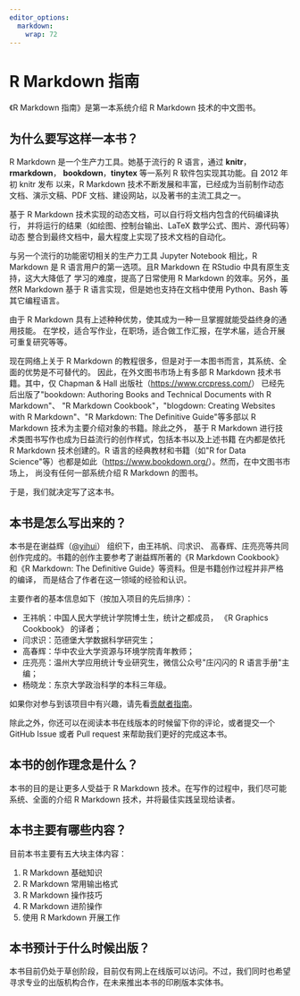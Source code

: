 ```yaml
---
editor_options: 
  markdown: 
    wrap: 72
---
```


# R Markdown 指南

《R Markdown 指南》是第一本系统介绍 R Markdown 技术的中文图书。

## 为什么要写这样一本书？

R Markdown 是一个生产力工具。她基于流行的 R 语言，通过
**knitr**，**rmarkdown**， **bookdown**，**tinytex** 等一系列 R
软件包实现其功能。自 2012 年初 knitr 发布 以来，R Markdown
技术不断发展和丰富，已经成为当前制作动态文档、演示文稿、PDF
文档、建设网站，以及著书的主流工具之一。

基于 R Markdown 技术实现的动态文档，可以自行将文档内包含的代码编译执行，
并将运行的结果（如绘图、控制台输出、LaTeX 数学公式、图片、源代码等）动态
整合到最终文档中，最大程度上实现了技术文档的自动化。

与另一个流行的功能密切相关的生产力工具 Jupyter Notebook 相比，R Markdown
是 R 语言用户的第一选项。且R Markdown 在 RStudio
中具有原生支持，这大大降低了 学习的难度，提高了日常使用 R Markdown
的效率。另外，虽然R Markdown 基于 R 语言实现，但是她也支持在文档中使用
Python、Bash 等其它编程语言。

由于 R Markdown
具有上述种种优势，使其成为一种一旦掌握就能受益终身的通用技能。
在学校，适合写作业，在职场，适合做工作汇报，在学术届，适合开展可重复研究等等。

现在网络上关于 R Markdown
的教程很多，但是对于一本图书而言，其系统、全面的优势是不可替代的。
因此，在外文图书市场上有多部 R Markdown 技术书籍。其中，仅 Chapman &
Hall 出版社（<https://www.crcpress.com/>） 已经先后出版了"bookdown:
Authoring Books and Technical Documents with R Markdown"、 "R Markdown
Cookbook"，"blogdown: Creating Websites with R Markdown"、"R Markdown:
The Definitive Guide"等多部以 R Markdown
技术为主要介绍对象的书籍。除此之外， 基于 R Markdown
进行技术类图书写作也成为日益流行的创作样式，包括本书以及上述书籍
在内都是依托 R Markdown 技术创建的。R 语言的经典教材和书籍（如"R for
Data
Science"等）也都是如此（<https://www.bookdown.org/>）。然而，在中文图书市场上，
尚没有任何一部系统介绍 R Markdown 的图书。

于是，我们就决定写了这本书。

## 本书是怎么写出来的？

本书是在谢益辉（[\@yihui](https://github.com/yihui)）
组织下，由王祎帆、闫求识、
高春辉、庄亮亮等共同创作完成的。书籍的创作主要参考了谢益辉所著的《R
Markdown Cookbook》 和《R Markdown: The Definitive
Guide》等资料。但是书籍创作过程并非严格的编译，
而是结合了作者在这一领域的经验和认识。

主要作者的基本信息如下（按加入项目的先后排序）：

-   王祎帆：中国人民大学统计学院博士生，统计之都成员， 《R Graphics
    Cookbook》 的译者；
-   闫求识：范德堡大学数据科学研究生；
-   高春辉：华中农业大学资源与环境学院青年教师；
-   庄亮亮：温州大学应用统计专业研究生，微信公众号"庄闪闪的 R
    语言手册"主编；
-   杨晓龙：东京大学政治科学的本科三年级。

如果你对参与到该项目中有兴趣，请先看[贡献者指南](Start.md)。

除此之外，你还可以在阅读本书在线版本的时候留下你的评论，或者提交一个
GitHub Issue 或者 Pull request 来帮助我们更好的完成这本书。

## 本书的创作理念是什么？

本书的目的是让更多人受益于 R Markdown
技术。在写作的过程中，我们尽可能系统、全面的介绍 R Markdown
技术，并将最佳实践呈现给读者。

## 本书主要有哪些内容？

目前本书主要有五大块主体内容：

1.  R Markdown 基础知识
2.  R Markdown 常用输出格式
3.  R Markdown 操作技巧
4.  R Markdown 进阶操作
5.  使用 R Markdown 开展工作

## 本书预计于什么时候出版？

本书目前仍处于草创阶段，目前仅有网上在线版可以访问。不过，我们同时也希望寻求专业的出版机构合作，在未来推出本书的印刷版本实体书。
